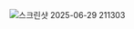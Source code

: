 ![스크린샷 2025-06-29 211303](https://github.com/user-attachments/assets/77183f89-b7d0-40ed-8d73-9566a5baa260)
